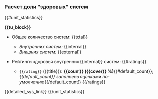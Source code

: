 ### Расчет доли "здоровых" систем

{{#unit_statistics}}

**{{tu_block}}**
- Общее количество систем: {{total}}
    - *Внутренних систем:* {{internal}}
    - *Внешних систем:* {{external}}

- Рейтинги здоровья внутренних {{internal}} систем:
{{#ratings}}
    - `{{rating}}` ({{title}}): **{{count}} ({{cover}} %)**{{#default_count}}; *{{default_count}} заполнено оценками по-умолчанию*{{/default_count}}
{{/ratings}}

{{detailed_sys_link}}
{{/unit_statistics}}